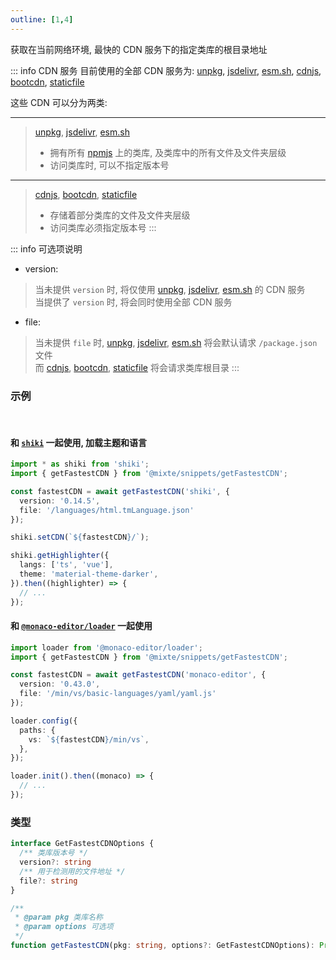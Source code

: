 ```yaml
---
outline: [1,4]
---
```


获取在当前网络环境, 最快的 CDN 服务下的指定类库的根目录地址

::: info CDN 服务
  目前使用的全部 CDN 服务为:  [unpkg], [jsdelivr], [esm.sh], [cdnjs], [bootcdn], [staticfile]

  这些 CDN 可以分为两类:

  ---

  > [unpkg], [jsdelivr], [esm.sh]
  > - 拥有所有 [npmjs] 上的类库, 及类库中的所有文件及文件夹层级
  > - 访问类库时, 可以不指定版本号

  ---

  > [cdnjs], [bootcdn], [staticfile]
  > - 存储着部分类库的文件及文件夹层级
  > - 访问类库必须指定版本号
:::

::: info 可选项说明
  - version:

  > 当未提供 `version` 时, 将仅使用 [unpkg], [jsdelivr], [esm.sh] 的 CDN 服务<br>
  > 当提供了 `version` 时, 将会同时使用全部 CDN 服务

  - file:

  > 当未提供 `file` 时, [unpkg], [jsdelivr], [esm.sh] 将会默认请求 `/package.json` 文件<br>
  > 而 [cdnjs], [bootcdn], [staticfile] 将会请求类库根目录
:::

### 示例

<br>

#### 和 [`shiki`](https://github.com/shikijs/shiki) 一起使用, 加载主题和语言


```ts {4,5,6,7,9}
import * as shiki from 'shiki';
import { getFastestCDN } from '@mixte/snippets/getFastestCDN';

const fastestCDN = await getFastestCDN('shiki', {
  version: '0.14.5',
  file: '/languages/html.tmLanguage.json'
});

shiki.setCDN(`${fastestCDN}/`);

shiki.getHighlighter({
  langs: ['ts', 'vue'],
  theme: 'material-theme-darker',
}).then((highlighter) => {
  // ...
});
```

#### 和 [`@monaco-editor/loader`](https://github.com/suren-atoyan/monaco-loader) 一起使用

```ts {4,5,6,7,,11}
import loader from '@monaco-editor/loader';
import { getFastestCDN } from '@mixte/snippets/getFastestCDN';

const fastestCDN = await getFastestCDN('monaco-editor', {
  version: '0.43.0',
  file: '/min/vs/basic-languages/yaml/yaml.js'
});

loader.config({
  paths: {
    vs: `${fastestCDN}/min/vs`,
  },
});

loader.init().then((monaco) => {
  // ...
});
```

### 类型

```ts
interface GetFastestCDNOptions {
  /** 类库版本号 */
  version?: string
  /** 用于检测用的文件地址 */
  file?: string
}

/**
 * @param pkg 类库名称
 * @param options 可选项
 */
function getFastestCDN(pkg: string, options?: GetFastestCDNOptions): Promise<string>;
```

[unpkg]: https://unpkg.com/
[jsdelivr]: https://www.jsdelivr.com/
[esm.sh]: https://esm.sh/
[cdnjs]: https://cdnjs.com/
[bootcdn]: https://www.bootcdn.cn/
[staticfile]: https://www.staticfile.org/
[npmjs]: https://www.npmjs.com/